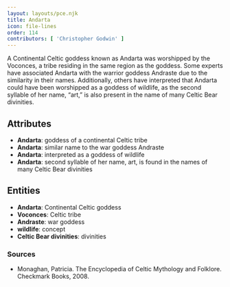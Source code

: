 ```yaml
---
layout: layouts/pce.njk
title: Andarta
icon: file-lines
order: 114
contributors: [ 'Christopher Godwin' ]
---
```

A Continental Celtic goddess known as Andarta was worshipped by the Voconces, a tribe residing in the same region as the goddess. Some experts have associated Andarta with the warrior goddess Andraste due to the similarity in their names. Additionally, others have interpreted that Andarta could have been worshipped as a goddess of wildlife, as the second syllable of her name, “art,” is also present in the name of many Celtic Bear divinities.

## Attributes

- **Andarta**: goddess of a continental Celtic tribe
- **Andarta**: similar name to the war goddess Andraste
- **Andarta**: interpreted as a goddess of wildlife
- **Andarta**: second syllable of her name, art, is found in the names of many Celtic Bear divinities

## Entities

- **Andarta**: Continental Celtic goddess
- **Voconces**: Celtic tribe
- **Andraste**: war goddess
- **wildlife**: concept
- **Celtic Bear divinities**: divinities

### Sources

- Monaghan, Patricia. The Encyclopedia of Celtic Mythology and Folklore. Checkmark Books, 2008.

